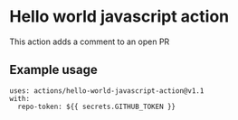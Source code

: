 # Hello world javascript action

This action adds a comment to an open PR

## Example usage
```
uses: actions/hello-world-javascript-action@v1.1
with:
  repo-token: ${{ secrets.GITHUB_TOKEN }}
```